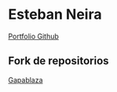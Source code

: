 # Esteban Neira
<a href="https://eneirafonseca.github.io/">Portfolio Github</a>

## Fork de repositorios

<a href="https://d0gma-x.github.io/gapablaza/"> Gapablaza </a>
